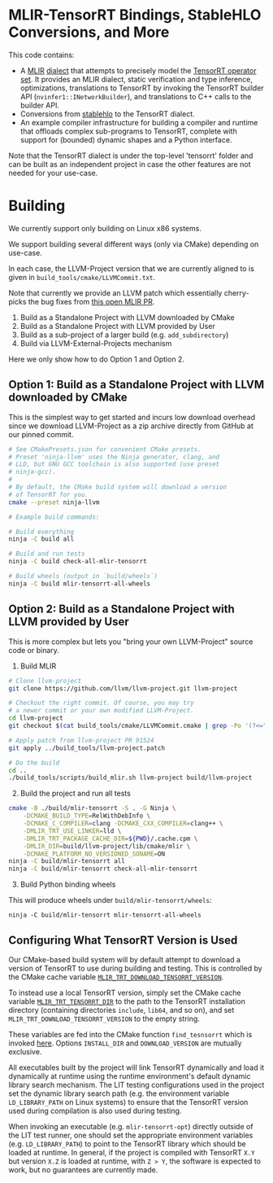 # MLIR-TensorRT Bindings, StableHLO Conversions, and More

This code contains:

- A [MLIR](https://mlir.llvm.org/) [dialect](https://mlir.llvm.org/docs/LangRef/#dialects)
  that attempts  to precisely model the [TensorRT operator set](https://docs.nvidia.com/deeplearning/tensorrt/operators/docs/).
  It provides an MLIR dialect, static verification and type inference, optimizations,
  translations to TensorRT by invoking the TensorRT builder API (`nvinfer1::INetworkBuilder`),
  and translations to C++ calls to the builder API.
- Conversions from [stablehlo](https://github.com/openxla/stablehlo) to the TensorRT dialect.
- An example compiler infrastructure for building a compiler and runtime that offloads complex
  sub-programs to TensorRT, complete with support for (bounded) dynamic shapes and a
  Python interface.

Note that the TensorRT dialect is under the top-level 'tensorrt' folder and can be
built as an independent project in case the other features are not needed for your
use-case.

# Building

We currently support only building on Linux x86 systems.

We support building several different ways (only via CMake) depending on use-case.

In each case, the LLVM-Project version that we are currently aligned to is
given in `build_tools/cmake/LLVMCommit.txt`.

Note that currently we provide an LLVM patch which essentially cherry-picks the
bug fixes from [this open MLIR PR](https://github.com/llvm/llvm-project/pull/91524).

1. Build as a Standalone Project with LLVM downloaded by CMake
2. Build as a Standalone Project with LLVM provided by User
3. Build as a sub-project of a larger build (e.g. `add_subdirectory`)
4. Build via LLVM-External-Projects mechanism

Here we only show how to do Option 1 and Option 2.

## Option 1: Build as a Standalone Project with LLVM downloaded by CMake

This is the simplest way to get started and incurs low download overhead
since we download LLVM-Project as a zip archive directly from GitHub
at our pinned commit.

```sh
# See CMakePresets.json for convenient CMake presets.
# Preset 'ninja-llvm' uses the Ninja generator, clang, and
# LLD, but GNU GCC toolchain is also supported (use preset
# ninja-gcc).
#
# By default, the CMake build system will download a version
# of TensorRT for you.
cmake --preset ninja-llvm

# Example build commands:

# Build everything
ninja -C build all

# Build and run tests
ninja -C build check-all-mlir-tensorrt

# Build wheels (output in `build/wheels`)
ninja -C build mlir-tensorrt-all-wheels
```

## Option 2: Build as a Standalone Project with LLVM provided by User

This is more complex but lets you "bring your own LLVM-Project" source
code or binary.


1. Build MLIR

```sh
# Clone llvm-project
git clone https://github.com/llvm/llvm-project.git llvm-project

# Checkout the right commit. Of course, you may try
# a newer commit or your own modified LLVM-Project.
cd llvm-project
git checkout $(cat build_tools/cmake/LLVMCommit.cmake | grep -Po '(?<=").*(?=")')

# Apply patch from llvm-project PR 91524
git apply ../build_tools/llvm-project.patch

# Do the build
cd ..
./build_tools/scripts/build_mlir.sh llvm-project build/llvm-project
```

2. Build the project and run all tests

```bash
cmake -B ./build/mlir-tensorrt -S . -G Ninja \
    -DCMAKE_BUILD_TYPE=RelWithDebInfo \
    -DCMAKE_C_COMPILER=clang -DCMAKE_CXX_COMPILER=clang++ \
    -DMLIR_TRT_USE_LINKER=lld \
    -DMLIR_TRT_PACKAGE_CACHE_DIR=${PWD}/.cache.cpm \
    -DMLIR_DIR=build/llvm-project/lib/cmake/mlir \
    -DCMAKE_PLATFORM_NO_VERSIONED_SONAME=ON
ninja -C build/mlir-tensorrt all
ninja -C build/mlir-tensorrt check-all-mlir-tensorrt
```

3. Build Python binding wheels

This will produce wheels under `build/mlir-tensorrt/wheels`:

```
ninja -C build/mlir-tensorrt mlir-tensorrt-all-wheels
```

## Configuring What TensorRT Version is Used

Our CMake-based build system will by default attempt to download a
version of TensorRT to use during building and testing. This is controlled
by the CMake cache variable [`MLIR_TRT_DOWNLOAD_TENSORRT_VERSION`](./CMakeLists.txt#L58).

To instead use a local TensorRT version, simply set the CMake
cache variable [`MLIR_TRT_TENSORRT_DIR`](./CMakeLists.txt#L200) to the
path to the TensorRT installation directory (containing directories `include`, `lib64`, and
so on), and set `MLIR_TRT_DOWNLOAD_TENSORRT_VERSION` to the empty string.

These variables are fed into the CMake function `find_tesnsorrt` which is invoked
[here](./CMakeLists.txt#L199). Options `INSTALL_DIR` and `DOWNLOAD_VERSION` are
mutually exclusive.

All executables built by the project will link TensorRT dynamically and load it
dynamically at runtime using the runtime environment's default dynamic library
search mechanism. The LIT testing configurations used in the project set the
dynamic library search path (e.g. the environment variable `LD_LIBRARY_PATH` on
Linux systems) to ensure that the TensorRT version used during compilation is
also used during testing.

When invoking an executable (e.g. `mlir-tensorrt-opt`) directly outside of the
LIT test runner, one should set the appropriate environment variables (e.g.
`LD_LIBRARY_PATH`) to point to the TensorRT library which should be loaded at runtime.
In general, if the project is compiled with TensorRT `X.Y` but version
`X.Z` is loaded at runtime, with `Z > Y`, the software is expected to work, but
no guarantees are currently made.










